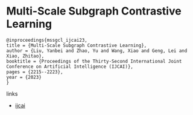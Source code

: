 # Multi-Scale Subgraph Contrastive Learning

```
@inproceedings{mssgcl_ijcai23,
title = {Multi-Scale Subgraph Contrastive Learning},
author = {Liu, Yanbei and Zhao, Yu and Wang, Xiao and Geng, Lei and Xiao, Zhitao},
booktitle = {Proceedings of the Thirty-Second International Joint Conference on Artificial Intelligence (IJCAI)},
pages = {2215--2223},
year = {2023}
}
```

links
- [ijcai](https://www.ijcai.org/proceedings/2023/246)
